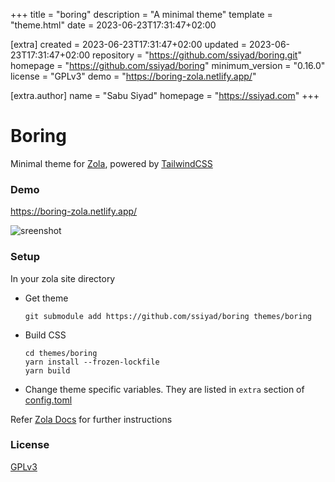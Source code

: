 
+++
title = "boring"
description = "A minimal theme"
template = "theme.html"
date = 2023-06-23T17:31:47+02:00

[extra]
created = 2023-06-23T17:31:47+02:00
updated = 2023-06-23T17:31:47+02:00
repository = "https://github.com/ssiyad/boring.git"
homepage = "https://github.com/ssiyad/boring"
minimum_version = "0.16.0"
license = "GPLv3"
demo = "https://boring-zola.netlify.app/"

[extra.author]
name = "Sabu Siyad"
homepage = "https://ssiyad.com"
+++        

# Boring
Minimal theme for [Zola](https://www.getzola.org/), powered by
[TailwindCSS](https://tailwindcss.com/)

### Demo
https://boring-zola.netlify.app/

![sreenshot](./screenshot.png)

### Setup
In your zola site directory
- Get theme

    ```shell
    git submodule add https://github.com/ssiyad/boring themes/boring
    ```

- Build CSS

    ```shell
    cd themes/boring
    yarn install --frozen-lockfile
    yarn build
    ```

- Change theme specific variables. They are listed in `extra` section of
  [config.toml](./config.toml)

Refer [Zola Docs](https://www.getzola.org/documentation/themes/installing-and-using-themes/#using-a-theme)
for further instructions

### License
[GPLv3](./LICENSE)


        